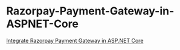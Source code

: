 # Razorpay-Payment-Gateway-in-ASPNET-Core
<a href="https://corespider.com/blog/integrate-razorpay-payment-gateway-in-asp-net-core/">Integrate Razorpay Payment Gateway in ASP.NET Core</a>
